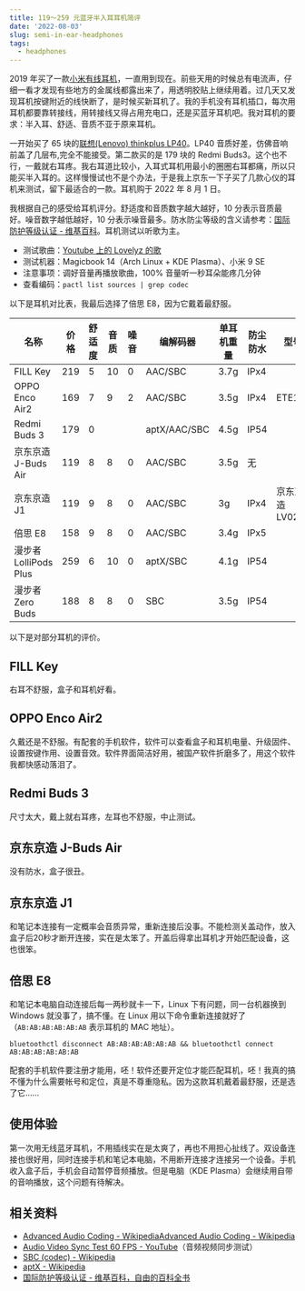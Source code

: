 ```yaml
---
title: 119～259 元蓝牙半入耳耳机简评
date: '2022-08-03'
slug: semi-in-ear-headphones
tags:
  - headphones
---
```


2019 年买了一款[小米有线耳机](https://item.jd.com/6968445.html)，一直用到现在。前些天用的时候总有电流声，仔细一看才发现有些地方的金属线都露出来了，用透明胶贴上继续用着。过几天又发现耳机按键附近的线快断了，是时候买新耳机了。我的手机没有耳机插口，每次用耳机都要靠转接线，用转接线又得占用充电口，还是买蓝牙耳机吧。我对耳机的要求：半入耳、舒适、音质不亚于原来耳机。

一开始买了 65 块的[联想(Lenovo) thinkplus LP40](https://item.jd.com/100017786994.html)。LP40 音质好差，仿佛音响前盖了几层布,完全不能接受。第二款买的是 179 块的 Redmi Buds3。这个也不行，一戴就右耳疼。我右耳道比较小，入耳式耳机用最小的圈圈右耳都痛，所以只能买半入耳的。这样慢慢试也不是个办法，于是我上京东一下子买了几款心仪的耳机来测试，留下最适合的一款。耳机购于 2022 年 8 月 1 日。

我根据自己的感受给耳机评分。舒适度和音质数字越大越好，10 分表示音质最好。噪音数字越低越好，10 分表示噪音最多。防水防尘等级的含义请参考：[国际防护等级认证 - 维基百科](https://zh.wikipedia.org/zh-cn/%E5%9B%BD%E9%99%85%E9%98%B2%E6%8A%A4%E7%AD%89%E7%BA%A7%E8%AE%A4%E8%AF%81)。耳机测试以听歌为主。

- 测试歌曲：[Youtube 上的 Lovelyz 的歌](https://www.youtube.com/results?search_query=lovelyz)
- 测试机器：Magicbook 14（Arch Linux + KDE Plasma）、小米 9 SE
- 注意事项：调好音量再播放歌曲，100% 音量听一秒耳朵能疼几分钟
- 查看编码：`pactl list sources | grep codec`

以下是耳机对比表，我最后选择了倍思 E8，因为它戴着最舒服。

| 名称                  | 价格 | 舒适度 | 音质 | 噪音 | 编解码器     | 单耳机重量 | 防尘防水 | 型号           |
|-----------------------|------|--------|------|------|--------------|------------|----------|----------------|
| FILL Key              | 219  | 5      | 10   | 0    | AAC/SBC      | 3.7g       | IPx4     |                |
| OPPO Enco Air2        | 169  | 7      | 9    | 2    | AAC/SBC      | 3.5g       | IPx4     | ETE11          |
| Redmi Buds 3          | 179  | 0      |      |      | aptX/AAC/SBC | 4.5g       | IP54     |                |
| 京东京造 J-Buds Air   | 119  | 8      | 8    | 0    | AAC/SBC      | 3.5g       | 无       |                |
| 京东京造 J1           | 119  | 9      | 8    | 0    | AAC/SBC      | 3g         | IPx4     | 京东京造LV02JL |
| 倍思 E8               | 158  | 9      | 8    | 0    | AAC/SBC      | 3.4g       | IPx5     |                |
| 漫步者 LolliPods Plus | 259  | 6      | 10   | 0    | aptX/SBC     | 4.1g       | IP54     |                |
| 漫步者 Zero Buds      | 188  | 8      | 8    | 0    | SBC          | 3.5g       | IP54     |                |

以下是对部分耳机的评价。

## FILL Key

右耳不舒服，盒子和耳机好看。

## OPPO Enco Air2

久戴还是不舒服。有配套的手机软件，软件可以查看盒子和耳机电量、升级固件、设置按键作用、设置音效。软件界面简洁好用，被国产软件折磨多了，用这个软件我都快感动落泪了。

## Redmi Buds 3

尺寸太大，戴上就右耳疼，左耳也不舒服，中止测试。

## 京东京造 J-Buds Air

没有防水，盒子很丑。

## 京东京造 J1

和笔记本连接有一定概率会音质异常，重新连接后没事。不能检测关盖动作，放入盒子后20秒才断开连接，实在是太笨了。开盖后得拿出耳机才开始匹配设备，这也很笨。

## 倍思 E8

和笔记本电脑自动连接后每一两秒就卡一下，Linux 下有问题，同一台机器换到 Windows 就没事了，搞不懂。在 Linux 用以下命令重新连接就好了（`AB:AB:AB:AB:AB:AB` 表示耳机的 MAC 地址）。

```
bluetoothctl disconnect AB:AB:AB:AB:AB:AB && bluetoothctl connect AB:AB:AB:AB:AB:AB
```

配套的手机软件要注册才能用，呸！软件还要开定位才能匹配耳机，呸！我真的搞不懂为什么需要帐号和定位，真是不尊重隐私。因为这款耳机戴着最舒服，还是选了它……

## 使用体验

第一次用无线蓝牙耳机，不用插线实在是太爽了，再也不用担心扯线了。双设备连接也很好用，同时连接手机和笔记本电脑，不用断开连接才连接另一个设备。手机收入盒子后，手机会自动暂停音频播放。但是电脑（KDE Plasma）会继续用自带的音响播放，这个问题有待解决。

## 相关资料

- [Advanced Audio Coding - Wikipedia](https://en.wikipedia.org/wiki/Advanced_Audio_Coding)[Advanced Audio Coding - Wikipedia](https://en.wikipedia.org/wiki/Advanced_Audio_Coding)
- [Audio Video Sync Test 60 FPS - YouTube](https://www.youtube.com/watch?v=TjAa0wOe5k4&feature=youtu.be)（音频视频同步测试）
- [SBC (codec) - Wikipedia](https://en.wikipedia.org/wiki/SBC_(codec))
- [aptX - Wikipedia](https://en.wikipedia.org/wiki/AptX)
- [国际防护等级认证 - 维基百科，自由的百科全书](https://zh.wikipedia.org/zh-cn/%E5%9B%BD%E9%99%85%E9%98%B2%E6%8A%A4%E7%AD%89%E7%BA%A7%E8%AE%A4%E8%AF%81)
